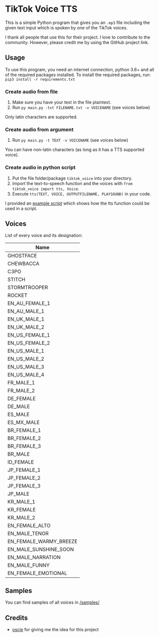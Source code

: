 # TikTok Voice TTS

This is a simple Python program that gives you an `.mp3` file including the given text input which is spoken by one of the TikTok voices.

I thank all people that use this for their project. I love to contribute to the community. However, please credit me by using the GitHub project link.

## Usage
To use this program, you need an internet connection, python 3.6+ and all of the required packages installed.
To install the required packages, run: `pip3 install -r requirements.txt`

### Create audio from file
1. Make sure you have your text in the file plaintext.
2. Run `py main.py -txt FILENAME.txt -v VOICENAME` (see voices below)

Only latin characters are supported.

### Create audio from argument
1. Run `py main.py -t TEXT -v VOICENAME` (see voices below)

You can have non-latin characters (as long as it has a TTS supported voice).

### Create audio in python script
1. Put the file folder/package `tiktok_voice` into your directory.
2. Import the text-to-speech function and the voices with `from tiktok_voice import tts, Voice`.
3. Execute `tts(TEXT, VOICE, OUTPUTFILENAME, PLAYSOUND)` in your code. 

I provided an [example script](https://github.com/GiorDior/TikTok-Voice-TTS/blob/main/example_script.py) which shows how the tts function could be used in a script.

## Voices
List of every voice and its designation:

| Name                 |
| -------------------- |
| GHOSTFACE            |
| CHEWBACCA            |
| C3PO                 |
| STITCH               |
| STORMTROOPER         |
| ROCKET               |
| EN_AU_FEMALE_1       |
| EN_AU_MALE_1         |
| EN_UK_MALE_1         |
| EN_UK_MALE_2         |
| EN_US_FEMALE_1       |
| EN_US_FEMALE_2       |
| EN_US_MALE_1         |
| EN_US_MALE_2         |
| EN_US_MALE_3         |
| EN_US_MALE_4         |
| FR_MALE_1            |
| FR_MALE_2            |
| DE_FEMALE            |
| DE_MALE              |
| ES_MALE              |
| ES_MX_MALE           |
| BR_FEMALE_1          |
| BR_FEMALE_2          |
| BR_FEMALE_3          |
| BR_MALE              |
| ID_FEMALE            |
| JP_FEMALE_1          |
| JP_FEMALE_2          |
| JP_FEMALE_3          |
| JP_MALE              |
| KR_MALE_1            |
| KR_FEMALE            |
| KR_MALE_2            |
| EN_FEMALE_ALTO       |
| EN_MALE_TENOR        |
| EN_FEMALE_WARMY_BREEZE |
| EN_MALE_SUNSHINE_SOON |
| EN_MALE_NARRATION    |
| EN_MALE_FUNNY        |
| EN_FEMALE_EMOTIONAL  |

## Samples

You can find samples of all voices in [/samples/](https://github.com/GiorDior/TikTok-Voice-TTS/tree/main/samples)

## Credits
- [oscie](https://github.com/oscie57/tiktok-voice) for giving me the idea for this project
